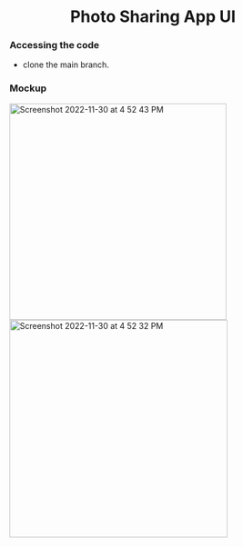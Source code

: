 <h1 align="center">Photo Sharing App UI</h1>

### Accessing the code

- clone the main branch.


### Mockup
<img width="381" alt="Screenshot 2022-11-30 at 4 52 43 PM" src="https://user-images.githubusercontent.com/82734569/204861369-e9ef97ac-206f-498a-8e59-ca37cdb52326.png">
<img width="383" alt="Screenshot 2022-11-30 at 4 52 32 PM" src="https://user-images.githubusercontent.com/82734569/204861389-bf38febf-5744-44fc-ba43-cb9a191c2d03.png">

